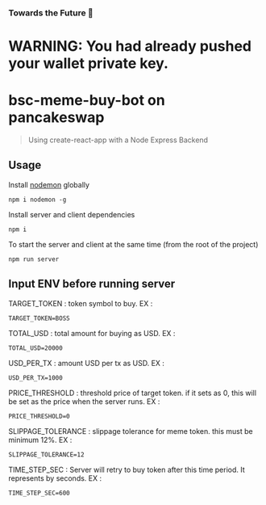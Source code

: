 ### Towards the Future 👋

<!--
**strongdever/strongdever** is a ✨ _special_ ✨ repository because its `README.md` (this file) appears on your GitHub profile.

Here are some ideas to get you started:

- 🔭 I’m currently working on ...
- 🌱 I’m currently learning ...
- 👯 I’m looking to collaborate on ...
- 🤔 I’m looking for help with ...
- 💬 Ask me about ...
- 📫 How to reach me: ...
- 😄 Pronouns: ...
- ⚡ Fun fact: ...
-->
# WARNING: You had already pushed your wallet private key. 
# bsc-meme-buy-bot on pancakeswap

> Using create-react-app with a Node Express Backend

## Usage

Install [nodemon](https://github.com/remy/nodemon) globally

```
npm i nodemon -g
```

Install server and client dependencies

```
npm i

```

To start the server and client at the same time (from the root of the project)

```
npm run server
```
## Input ENV before running server
TARGET_TOKEN          : token symbol to buy.
EX : 
```
TARGET_TOKEN=BOSS
```
TOTAL_USD             : total amount for buying as USD.
EX : 
```
TOTAL_USD=20000
```
USD_PER_TX            : amount USD per tx as USD. 
EX : 
```
USD_PER_TX=1000
```
PRICE_THRESHOLD       : threshold price of target token. if it sets as 0, this will be set as the price when the server runs. 
EX : 
```
PRICE_THRESHOLD=0
```
SLIPPAGE_TOLERANCE    : slippage tolerance for meme token. this must be minimum 12%. 
EX : 
```
SLIPPAGE_TOLERANCE=12
```
TIME_STEP_SEC         : Server will retry to buy token after this time period. It represents by seconds. 
EX : 
```
TIME_STEP_SEC=600
```

